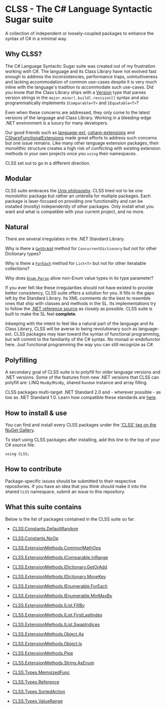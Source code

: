 # CLSS - The C# Language Syntactic Sugar suite

A collection of independent or loosely-coupled packages to enhance the syntax of C# in a minimal way.

## Why CLSS?

The C# Language Syntactic Sugar suite was created out of my frustration working with C#. The language and its Class Library have not evolved fast enough to address the inconsistencies, performance traps, unintuitiveness and lacking accommodation of common use-cases despite it is very much inline with the language's tradition to accommodate such use-cases. Did you know that the Class Library ships with a [Version](https://docs.microsoft.com/en-us/dotnet/api/system.version?view=net-6.0) type that parses version strings in the `major.minor[.build[.revision]]` syntax and also programmatically implements `IComparable<T>` and `IEquatable<T>`?

Even when these concerns are addressed, they only come to the latest versions of the language and Class Library. Working in a bleeding-edge .NET environment is a luxury for many developers.

Our good friends such as [language-ext](https://github.com/louthy/language-ext), [csharp-extensions](https://github.com/rmandvikar/csharp-extensions) and [CSharpFunctionalExtensions](https://github.com/vkhorikov/CSharpFunctionalExtensions) made great efforts to address such concerns but one issue remains. Like many other language extension packages, their monolithic structure creates a high risk of conflicting with existing extension methods in your own projects once you `using` their namespaces.

CLSS set out to go in a different direction.

## Modular

CLSS suite embraces the [Unix philosophy](https://en.wikipedia.org/wiki/Unix_philosophy).  CLSS tried not to be one monolothic package but rather an umbrella for multiple packages. Each package is laser-focused on providing one functionality and can be installed (mostly) independently of other packages. Only install what you want and what is compatible with your current project, and no more.

## Natural

There are several irregulaties in the .NET Standard Library.

Why is there a [`GetOrAdd`](https://docs.microsoft.com/en-us/dotnet/api/system.collections.concurrent.concurrentdictionary-2.getoradd?view=net-6.0) method for `ConcurrentDictionary` but not for other Dictionary types?

Why is there a [`ForEach`](https://docs.microsoft.com/en-us/dotnet/api/system.collections.generic.list-1.foreach?view=net-6.0) method for `List<T>` but not for other iteratable collections?

Why does [`Enum.Parse`](https://docs.microsoft.com/en-us/dotnet/api/system.enum.parse?view=net-6.0) allow non-Enum value types in its type parameter?

If you ever felt like these irregularities should not have existed to provide better consistency, CLSS suite offers a solution for you. It fills in the gaps left by the Standard Library. Its XML comments do the best to resemble ones that ship with classes and methods in the SL. Its implementations try to follow the [.NET reference source](https://referencesource.microsoft.com/) as closely as possible. CLSS suite is built to make the SL feel **complete**.

Inkeeping with the intent to feel like a natural part of the language and its Class Library, CLSS will be averse to being revolutionary such as language-ext. CLSS packages may lean toward the syntax of functional programming, but will commit to the familiarity of the C# syntax. No monad or endofunctor here. Just functional programming the way you can still recognize as C#.

## Polyfilling

A secondary goal of CLSS suite is to polyfill for older language versions and .NET versions. Some of the features from new .NET versions that CLSS can polyfill are: LINQ `MaxBy`/`MinBy`, shared `Random` instance and array filling.

CLSS packages multi-target .NET Standard 2.0 and - wherever possible - as low as .NET Standard 1.0. Learn how compatible these standards are [here](https://dotnet.microsoft.com/en-us/platform/dotnet-standard).

## How to install & use

You can find and install every CLSS packages under the ['CLSS' tag on the NuGet Gallery](https://www.nuget.org/packages?q=Tags%3A%22CLSS%22).

To start using CLSS packages after installing, add this line to the top of your C# source file:

```
using CLSS;
```

## How to contribute

Package-specific issues should be submitted to their respective repositories. If you have an idea that you think should make it into the shared `CLSS` namespace, submit an issue to this repository.

## What this suite contains

Below is the list of packages contained in the CLSS suite so far:

- [CLSS.Constants.DefaultRandom](https://www.nuget.org/packages/CLSS.Constants.DefaultRandom)

- [CLSS.Constants.NoOp](https://www.nuget.org/packages/CLSS.Constants.NoOp)

- [CLSS.ExtensionMethods.CommonMathOps](https://www.nuget.org/packages/CLSS.ExtensionMethods.CommonMathOps)

- [CLSS.ExtensionMethods.IComparable.InRange](https://www.nuget.org/packages/CLSS.ExtensionMethods.IComparable.InRange)

- [CLSS.ExtensionMethods.IDictionary.GetOrAdd](https://www.nuget.org/packages/CLSS.ExtensionMethods.IDictionary.GetOrAdd)

- [CLSS.ExtensionMethods.IDictionary.MoveKey](https://www.nuget.org/packages/CLSS.ExtensionMethods.IDictionary.MoveKey)

- [CLSS.ExtensionMethods.IEnumerable.ForEach](https://www.nuget.org/packages/CLSS.ExtensionMethods.IEnumerable.ForEach)

- [CLSS.ExtensionMethods.IEnumerable.MinMaxBy](https://www.nuget.org/packages/CLSS.ExtensionMethods.IEnumerable.MinMaxBy)

- [CLSS.ExtensionMethods.IList.FillBy](https://www.nuget.org/packages/CLSS.ExtensionMethods.IList.FillBy)

- [CLSS.ExtensionMethods.IList.FirstLastIndex](https://www.nuget.org/packages/CLSS.ExtensionMethods.IList.FirstLastIndex)

- [CLSS.ExtensionMethods.IList.SwapIndices](https://www.nuget.org/packages/CLSS.ExtensionMethods.IList.SwapIndices)

- [CLSS.ExtensionMethods.Object.As](https://www.nuget.org/packages/CLSS.ExtensionMethods.Object.As)

- [CLSS.ExtensionMethods.Object.Is](https://www.nuget.org/packages/CLSS.ExtensionMethods.Object.Is)

- [CLSS.ExtensionMethods.Pipe](https://www.nuget.org/packages/CLSS.ExtensionMethods.Pipe)

- [CLSS.ExtensionMethods.String.AsEnum](https://www.nuget.org/packages/CLSS.ExtensionMethods.String.AsEnum)

- [CLSS.Types.MemoizedFunc](https://www.nuget.org/packages/CLSS.Types.MemoizedFunc)

- [CLSS.Types.Reference](https://www.nuget.org/packages/CLSS.Types.Reference)

- [CLSS.Types.SortedAction](https://www.nuget.org/packages/CLSS.Types.SortedAction)

- [CLSS.Types.ValueRange](https://www.nuget.org/packages/CLSS.Types.ValueRange)